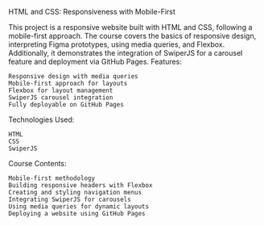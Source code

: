 HTML and CSS: Responsiveness with Mobile-First

This project is a responsive website built with HTML and CSS, following a mobile-first approach. The course covers the basics of responsive design, interpreting Figma prototypes, using media queries, and Flexbox. Additionally, it demonstrates the integration of SwiperJS for a carousel feature and deployment via GitHub Pages.
Features:

    Responsive design with media queries
    Mobile-first approach for layouts
    Flexbox for layout management
    SwiperJS carousel integration
    Fully deployable on GitHub Pages

Technologies Used:

    HTML
    CSS
    SwiperJS

Course Contents:

    Mobile-first methodology
    Building responsive headers with Flexbox
    Creating and styling navigation menus
    Integrating SwiperJS for carousels
    Using media queries for dynamic layouts
    Deploying a website using GitHub Pages